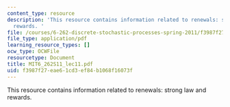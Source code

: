 ```yaml
---
content_type: resource
description: 'This resource contains information related to renewals: strong law and
  rewards. '
file: /courses/6-262-discrete-stochastic-processes-spring-2011/f3987f27eae61cd3ef84b1068f16073f_MIT6_262S11_lec11.pdf
file_type: application/pdf
learning_resource_types: []
ocw_type: OCWFile
resourcetype: Document
title: MIT6_262S11_lec11.pdf
uid: f3987f27-eae6-1cd3-ef84-b1068f16073f
---
```

This resource contains information related to renewals: strong law and rewards. 

